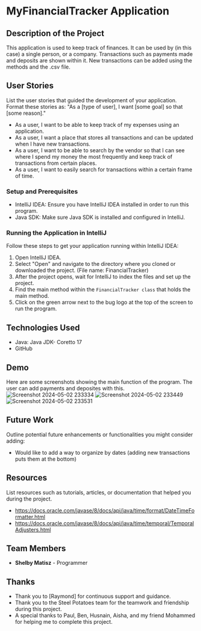 # MyFinancialTracker Application

## Description of the Project

This application is used to keep track of finances. It can be used by (in this case) a single person, or a company. Transactions such as payments made and deposits are shown within it. New transactions can be added using the methods and the .csv file. 


## User Stories

List the user stories that guided the development of your application. Format these stories as: "As a [type of user], I want [some goal] so that [some reason]."

- As a user, I want to be able to keep track of my expenses using an application.
- As a user, I want a place that stores all transactions and can be updated when I have new transactions.
- As a user, I want to be able to search by the vendor so that I can see where I spend my money the most frequently and keep track of transactions from certain places.
- As a user, I want to easily search for transactions within a certain frame of time.

### Setup and Prerequisites

- IntelliJ IDEA: Ensure you have IntelliJ IDEA installed in order to run this program.
- Java SDK: Make sure Java SDK is installed and configured in IntelliJ.

### Running the Application in IntelliJ

Follow these steps to get your application running within IntelliJ IDEA:

1. Open IntelliJ IDEA.
2. Select "Open" and navigate to the directory where you cloned or downloaded the project. (File name: FinancialTracker)
3. After the project opens, wait for IntelliJ to index the files and set up the project.
4. Find the main method within the `FinancialTracker class` that holds the main method.
5. Click on the green arrow next to the bug logo at the top of the screen to run the program.

## Technologies Used

- Java: Java JDK- Coretto 17
- GitHub

## Demo

Here are some screenshots showing the main function of the program. The user can add payments and deposites with this.  
![Screenshot 2024-05-02 233334](https://github.com/samatisz/FinancialTracker/assets/166551695/1c7f028a-314c-4203-9744-01785bd74892)
![Screenshot 2024-05-02 233449](https://github.com/samatisz/FinancialTracker/assets/166551695/2bf166c2-3430-46cf-b2cf-80261da8cd22)
![Screenshot 2024-05-02 233531](https://github.com/samatisz/FinancialTracker/assets/166551695/d3787bd2-b786-4253-a56c-4c7f62042db1)


## Future Work

Outline potential future enhancements or functionalities you might consider adding:

- Would like to add a way to organize by dates (adding new transactions puts them at the bottom)

## Resources

List resources such as tutorials, articles, or documentation that helped you during the project.

- https://docs.oracle.com/javase/8/docs/api/java/time/format/DateTimeFormatter.html
- https://docs.oracle.com/javase/8/docs/api/java/time/temporal/TemporalAdjusters.html


## Team Members

- **Shelby Matisz** - Programmer


## Thanks


- Thank you to [Raymond] for continuous support and guidance.
- Thank you to the Steel Potatoes team for the teamwork and friendship during this project.
- A special thanks to Paul, Ben, Husnain, Aisha, and my friend Mohammed for helping me to complete this project. 
